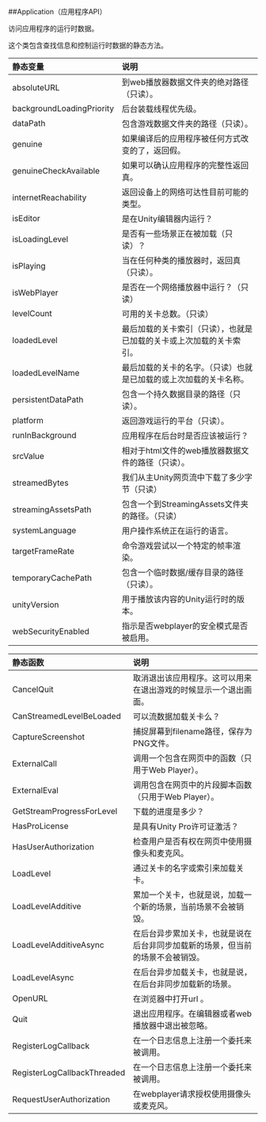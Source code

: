 ##Application（应用程序API）


访问应用程序的运行时数据。

这个类包含查找信息和控制运行时数据的静态方法。

|静态变量|说明|
|:--|:--|
|absoluteURL|到web播放器数据文件夹的绝对路径（只读）。|
|backgroundLoadingPriority|后台装载线程优先级。|
|dataPath|包含游戏数据文件夹的路径（只读）。|
|genuine|如果编译后的应用程序被任何方式改变的了，返回假。|
|genuineCheckAvailable|如果可以确认应用程序的完整性返回真。|
|internetReachability|返回设备上的网络可达性目前可能的类型。|
|isEditor|是在Unity编辑器内运行？|
|isLoadingLevel|是否有一些场景正在被加载（只读）？|
|isPlaying|当在任何种类的播放器时，返回真（只读）。|
|isWebPlayer|是否在一个网络播放器中运行？（只读）|
|levelCount|可用的关卡总数。（只读）|
|loadedLevel|最后加载的关卡索引（只读），也就是已加载的关卡或上次加载的关卡索引。|
|loadedLevelName|最后加载的关卡的名字。（只读）也就是已加载的或上次加载的关卡名称。|
|persistentDataPath|包含一个持久数据目录的路径（只读）。|
|platform|返回游戏运行的平台（只读）。|
|runInBackground|应用程序在后台时是否应该被运行？|
|srcValue|相对于html文件的web播放器数据文件的路径（只读）。|
|streamedBytes|我们从主Unity网页流中下载了多少字节（只读）|
|streamingAssetsPath|包含一个到StreamingAssets文件夹的路径。（只读）|
|systemLanguage|用户操作系统正在运行的语言。|
|targetFrameRate|命令游戏尝试以一个特定的帧率渲染。|
|temporaryCachePath|包含一个临时数据/缓存目录的路径（只读）。|
|unityVersion|用于播放该内容的Unity运行时的版本。|
|webSecurityEnabled|指示是否webplayer的安全模式是否被启用。|


|静态函数|说明|
|:--|:--|
|CancelQuit|取消退出该应用程序。这可以用来在退出游戏的时候显示一个退出画面。|
|CanStreamedLevelBeLoaded|可以流数据加载关卡么？|
|CaptureScreenshot|捕捉屏幕到filename路径，保存为PNG文件。|
|ExternalCall|调用一个包含在网页中的函数（只用于Web Player）。|
|ExternalEval|调用包含在网页中的片段脚本函数（只用于Web Player）。|
|GetStreamProgressForLevel|下载的进度是多少？|
|HasProLicense|是具有Unity Pro许可证激活？|
|HasUserAuthorization|检查用户是否有权在网页中使用摄像头和麦克风。|
|LoadLevel|通过关卡的名字或索引来加载关卡。|
|LoadLevelAdditive|累加一个关卡，也就是说，加载一个新的场景，当前场景不会被销毁。|
|LoadLevelAdditiveAsync|在后台异步累加关卡，也就是说在后台非同步加载新的场景，但当前的场景不会被销毁。|
|LoadLevelAsync|在后台异步加载关卡，也就是说，在后台非同步加载新的场景。|
|OpenURL|在浏览器中打开url 。|
|Quit|退出应用程序。在编辑器或者web播放器中退出被忽略。|
|RegisterLogCallback|在一个日志信息上注册一个委托来被调用。|
|RegisterLogCallbackThreaded|在一个日志信息上注册一个委托来被调用。|
|RequestUserAuthorization|在webplayer请求授权使用摄像头或麦克风。|





